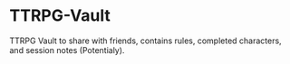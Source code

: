 # TTRPG-Vault
 TTRPG Vault to share with friends, contains rules, completed characters, and session notes (Potentialy).
